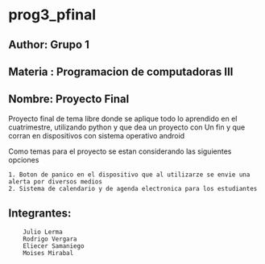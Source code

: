 # prog3_pfinal
## Author: Grupo 1
## Materia : Programacion de computadoras III
## Nombre: Proyecto Final

   Proyecto final de tema libre donde se aplique todo lo
aprendido en el cuatrimestre, utilizando python y que dea un proyecto con
Un fin y que corran en dispositivos con sistema operativo android

Como temas para el proyecto se estan considerando las siguientes opciones

    1. Boton de panico en el dispositivo que al utilizarze se envie una alerta por diversos medios
    2. Sistema de calendario y de agenda electronica para los estudiantes
    
## Integrantes:
        
        Julio Lerma
        Rodrigo Vergara
        Eliecer Samaniego
        Moises Mirabal
